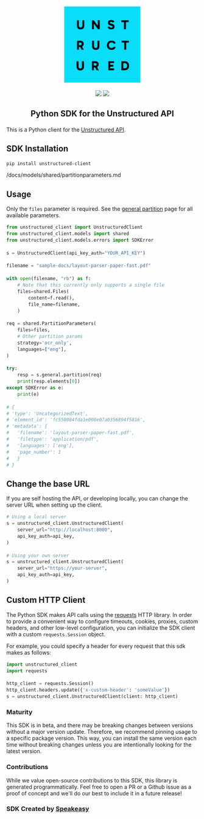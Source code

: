 <h3 align="center">
  <img
    src="https://raw.githubusercontent.com/Unstructured-IO/unstructured/main/img/unstructured_logo.png"
    height="200"
  >
</h3>

<div align="center">
    <a href="https://speakeasyapi.dev/"><img src="https://custom-icon-badges.demolab.com/badge/-Built%20By%20Speakeasy-212015?style=for-the-badge&logoColor=FBE331&logo=speakeasy&labelColor=545454" /></a>
    <a href="https://github.com/Unstructured-IO/unstructured-client.git/actions"><img src="https://img.shields.io/github/actions/workflow/status/speakeasy-sdks/bolt-php/speakeasy_sdk_generation.yml?style=for-the-badge" /></a>
</div>

<h2 align="center">
  <p>Python SDK for the Unstructured API</p>
</h2>

This is a Python client for the [Unstructured API](https://unstructured-io.github.io/unstructured/api.html). 

<!-- Start SDK Installation [installation] -->
## SDK Installation

```bash
pip install unstructured-client
```
<!-- End SDK Installation [installation] -->

/docs/models/shared/partitionparameters.md

## Usage
Only the `files` parameter is required. See the [general partition](/docs/models/shared/partitionparameters.md) page for all available parameters. 

```python
from unstructured_client import UnstructuredClient
from unstructured_client.models import shared
from unstructured_client.models.errors import SDKError

s = UnstructuredClient(api_key_auth="YOUR_API_KEY")

filename = "sample-docs/layout-parser-paper-fast.pdf"

with open(filename, "rb") as f:
    # Note that this currently only supports a single file
    files=shared.Files(
        content=f.read(),
        file_name=filename,
	)

req = shared.PartitionParameters(
    files=files,
    # Other partition params
    strategy='ocr_only',
    languages=["eng"],
)

try:
    resp = s.general.partition(req)
    print(resp.elements[0])
except SDKError as e:
    print(e)

# {
# 'type': 'UncategorizedText', 
# 'element_id': 'fc550084fda1e008e07a0356894f5816', 
# 'metadata': {
#   'filename': 'layout-parser-paper-fast.pdf', 
#   'filetype': 'application/pdf', 
#   'languages': ['eng'], 
#   'page_number': 1
#   }
# }
```

## Change the base URL

If you are self hosting the API, or developing locally, you can change the server URL when setting up the client.

```python
# Using a local server
s = unstructured_client.UnstructuredClient(
    server_url="http://localhost:8000",
    api_key_auth=api_key,
)

# Using your own server
s = unstructured_client.UnstructuredClient(
    server_url="https://your-server",
    api_key_auth=api_key,
)
```
<!-- No SDK Example Usage -->
<!-- No SDK Available Operations -->
<!-- No Pagination -->
<!-- No Error Handling -->
<!-- No Server Selection -->

<!-- Start Custom HTTP Client [http-client] -->
## Custom HTTP Client

The Python SDK makes API calls using the [requests](https://pypi.org/project/requests/) HTTP library.  In order to provide a convenient way to configure timeouts, cookies, proxies, custom headers, and other low-level configuration, you can initialize the SDK client with a custom `requests.Session` object.

For example, you could specify a header for every request that this sdk makes as follows:
```python
import unstructured_client
import requests

http_client = requests.Session()
http_client.headers.update({'x-custom-header': 'someValue'})
s = unstructured_client.UnstructuredClient(client: http_client)
```
<!-- End Custom HTTP Client [http-client] -->

<!-- No Retries -->
<!-- No Authentication -->

<!-- Placeholder for Future Speakeasy SDK Sections -->

### Maturity

This SDK is in beta, and there may be breaking changes between versions without a major version update. Therefore, we recommend pinning usage
to a specific package version. This way, you can install the same version each time without breaking changes unless you are intentionally
looking for the latest version.

### Contributions

While we value open-source contributions to this SDK, this library is generated programmatically.
Feel free to open a PR or a Github issue as a proof of concept and we'll do our best to include it in a future release!

### SDK Created by [Speakeasy](https://www.speakeasyapi.dev/docs/sdk-design/python/methodology-python)
